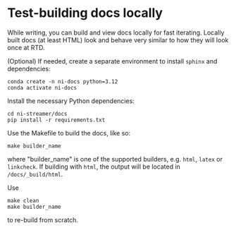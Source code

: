 # Test-building docs locally

While writing, you can build and view docs locally for fast iterating. Locally built docs (at least HTML)
look and behave very similar to how they will look once at RTD.

(Optional) If needed, create a separate environment to install `sphinx` and dependencies:
```
conda create -n ni-docs python=3.12
conda activate ni-docs
```

Install the necessary Python dependencies:
```
cd ni-streamer/docs
pip install -r requirements.txt
```

Use the Makefile to build the docs, like so:
```
make builder_name
```
where "builder_name" is one of the supported builders, e.g. `html`, `latex` or `linkcheck`. If building with `html`,
the output will be located in `/docs/_build/html`.

Use 
```
make clean
make builder_name
```
to re-build from scratch.
